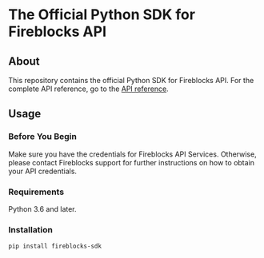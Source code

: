 # The Official Python SDK for Fireblocks API

## About
This repository contains the official Python SDK for Fireblocks API.
For the complete API reference, go to the [API reference](https://api.fireblocks.io/docs/v1/swagger-ui/).

## Usage
### Before You Begin
Make sure you have the credentials for Fireblocks API Services. Otherwise, please contact Fireblocks support for further instructions on how to obtain your API credentials.

### Requirements
Python 3.6 and later.

### Installation
`pip install fireblocks-sdk`
